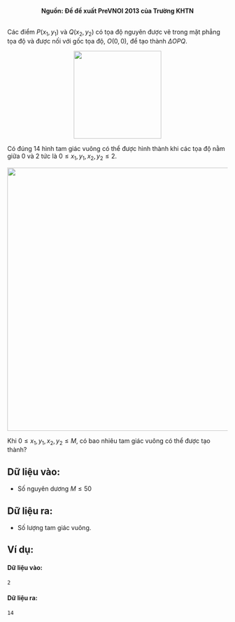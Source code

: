 **<center>Nguồn: Đề đề xuất PreVNOI 2013 của Trường KHTN</center>**
<br>

Các điểm $P(x_1, y_1)$ và $Q(x_2, y_2)$ có tọa độ nguyên được vẽ trong mặt phẳng tọa độ và được nối với gốc tọa độ, $O(0,0)$, để tạo thành $ΔOPQ$.
<center><img src="/images/problems/1140/triangle2.png" width=200px></center>

Có đúng $14$ hình tam giác vuông có thể được hình thành khi các tọa độ nằm giữa $0$ và $2$ tức là  $0 ≤ x_1, y_1, x_2, y_2 ≤ 2$.
<center><img src="/images/problems/1140/triangle1.png" width=600px></center>

Khi $0 ≤ x_1, y_1, x_2, y_2 ≤ M$, có bao nhiêu tam giác vuông có thể được tạo thành?

## Dữ liệu vào:
- Số nguyên dương $M ≤ 50$

## Dữ liệu ra:
- Số lượng tam giác vuông.

## Ví dụ:
#### Dữ liệu vào:
```
2
```

#### Dữ liệu ra:
```
14
```